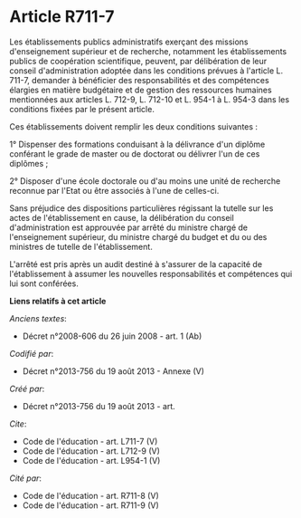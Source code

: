 # Article R711-7

Les établissements publics administratifs exerçant des missions d'enseignement supérieur et de recherche, notamment les
établissements publics de coopération scientifique, peuvent, par délibération de leur conseil d'administration adoptée dans
les conditions prévues à l'article L. 711-7, demander à bénéficier des responsabilités et des compétences élargies en matière
budgétaire et de gestion des ressources humaines mentionnées aux articles L. 712-9, L. 712-10 et L. 954-1 à L. 954-3 dans les
conditions fixées par le présent article. 

Ces établissements doivent remplir les deux conditions suivantes : 

1° Dispenser des formations conduisant à la délivrance d'un diplôme conférant le grade de master ou de doctorat ou délivrer
l'un de ces diplômes ; 

2° Disposer d'une école doctorale ou d'au moins une unité de recherche reconnue par l'Etat ou être associés à l'une de
celles-ci. 

Sans préjudice des dispositions particulières régissant la tutelle sur les actes de l'établissement en cause, la délibération
du conseil d'administration est approuvée par arrêté du ministre chargé de l'enseignement supérieur, du ministre chargé du
budget et du ou des ministres de tutelle de l'établissement. 

L'arrêté est pris après un audit destiné à s'assurer de la capacité de l'établissement à assumer les nouvelles
responsabilités et compétences qui lui sont conférées.

**Liens relatifs à cet article**

_Anciens textes_:

  - Décret n°2008-606 du 26 juin 2008 - art. 1 (Ab)

_Codifié par_:

  - Décret n°2013-756 du 19 août 2013 -  Annexe (V)

_Créé par_:

  - Décret n°2013-756 du 19 août 2013 - art.

_Cite_:

  - Code de l'éducation - art. L711-7 (V)
  - Code de l'éducation - art. L712-9 (V)
  - Code de l'éducation - art. L954-1 (V)

_Cité par_:

  - Code de l'éducation - art. R711-8 (V)
  - Code de l'éducation - art. R711-9 (V)
